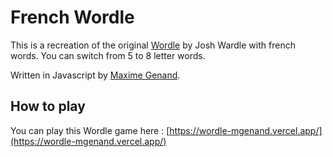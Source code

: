# French Wordle

This is a recreation of the original [Wordle](https://www.nytimes.com/games/wordle/) by Josh Wardle with french words. You can switch from 5 to 8 letter words.

Written in Javascript by [Maxime Genand](https://github.com/maximegenand).

## How to play

You can play this Wordle game here : [https://wordle-mgenand.vercel.app/](https://wordle-mgenand.vercel.app/)
